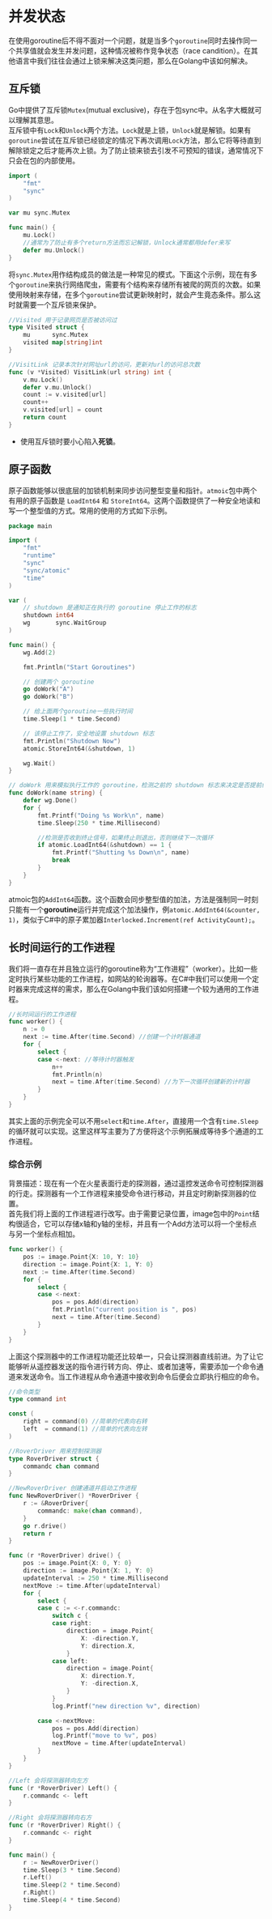 # 并发状态

在使用goroutine后不得不面对一个问题，就是当多个`goroutine`同时去操作同一个共享值就会发生并发问题，这种情况被称作竞争状态（race candition）。在其他语言中我们往往会通过上锁来解决这类问题，那么在Golang中该如何解决。

## 互斥锁
Go中提供了互斥锁`Mutex`(mutual exclusive)，存在于包sync中。从名字大概就可以理解其意思。   
互斥锁中有`Lock`和`Unlock`两个方法。`Lock`就是上锁，`Unlock`就是解锁。如果有`goroutine`尝试在互斥锁已经锁定的情况下再次调用`Lock`方法，那么它将等待直到解除锁定之后才能再次上锁。为了防止锁来锁去引发不可预知的错误，通常情况下只会在包的内部使用。
```go
import (
	"fmt"
	"sync"
)

var mu sync.Mutex

func main() {
	mu.Lock()
	//通常为了防止有多个return方法而忘记解锁，Unlock通常都用defer来写
	defer mu.Unlock()  
}
```
将`sync.Mutex`用作结构成员的做法是一种常见的模式。下面这个示例，现在有多个`goroutine`来执行网络爬虫，需要有个结构来存储所有被爬的网页的次数。如果使用映射来存储，在多个`goroutine`尝试更新映射时，就会产生竟态条件。那么这时就需要一个互斥锁来保护。
```go
//Visited 用于记录网页是否被访问过
type Visited struct {
	mu      sync.Mutex
	visited map[string]int
}

//VisitLink 记录本次针对网址url的访问，更新对url的访问总次数
func (v *Visited) VisitLink(url string) int {
	v.mu.Lock()
	defer v.mu.Unlock()
	count := v.visited[url]
	count++
	v.visited[url] = count
	return count
}
```
* 使用互斥锁时要小心陷入**死锁**。

## 原子函数
原子函数能够以很底层的加锁机制来同步访问整型变量和指针。`atmoic`包中两个有用的原子函数是 `LoadInt64` 和 `StoreInt64`。这两个函数提供了一种安全地读和写一个整型值的方式。常用的使用的方式如下示例。
```go
package main

import (
	"fmt"
	"runtime"
	"sync"
	"sync/atomic"
	"time"
)

var (
	// shutdown 是通知正在执行的 goroutine 停止工作的标志
	shutdown int64
	wg       sync.WaitGroup
)

func main() {
	wg.Add(2)

	fmt.Println("Start Goroutines")

	// 创建两个 goroutine
	go doWork("A")
	go doWork("B")

	// 给上面两个goroutine一些执行时间
	time.Sleep(1 * time.Second)

	// 该停止工作了，安全地设置 shutdown 标志
	fmt.Println("Shutdown Now")
	atomic.StoreInt64(&shutdown, 1)

	wg.Wait()
}

// doWork 用来模拟执行工作的 goroutine，检测之前的 shutdown 标志来决定是否提前终止
func doWork(name string) {
	defer wg.Done()
	for {
		fmt.Printf("Doing %s Work\n", name)
		time.Sleep(250 * time.Millisecond)

		//检测是否收到终止信号，如果终止则退出，否则继续下一次循环
		if atomic.LoadInt64(&shutdown) == 1 {
			fmt.Printf("Shutting %s Down\n", name)
			break
		}
	}
}
```
atmoic包的`AddInt64`函数。这个函数会同步整型值的加法，方法是强制同一时刻只能有一个**goroutine**运行并完成这个加法操作，例`atomic.AddInt64(&counter, 1)`，类似于C#中的原子累加器`Interlocked.Increment(ref ActivityCount);`。


## 长时间运行的工作进程
我们将一直存在并且独立运行的goroutine称为“工作进程”（worker）。比如一些定时执行某些功能的工作进程，如网站的轮询器等。在C#中我们可以使用一个定时器来完成这样的需求，那么在Golang中我们该如何搭建一个较为通用的工作进程。
```go
//长时间运行的工作进程
func worker() {
	n := 0
	next := time.After(time.Second) //创建一个计时器通道
	for {
		select {
		case <-next: //等待计时器触发
			n++
			fmt.Println(n)
			next = time.After(time.Second) //为下一次循环创建新的计时器
		}
	}
}
```
其实上面的示例完全可以不用`select`和`time.After`，直接用一个含有`time.Sleep`的循环就可以实现。这里这样写主要为了方便将这个示例拓展成等待多个通道的工作进程。

### 综合示例
背景描述：现在有一个在火星表面行走的探测器，通过遥控发送命令可控制探测器的行走。探测器有一个工作进程来接受命令进行移动，并且定时刷新探测器的位置。   
首先我们将上面的工作进程进行改写。由于需要记录位置，image包中的`Point`结构很适合，它可以存储x轴和y轴的坐标，并且有一个Add方法可以将一个坐标点与另一个坐标点相加。
```go
func worker() {
	pos := image.Point{X: 10, Y: 10}
	direction := image.Point{X: 1, Y: 0}
	next := time.After(time.Second)
	for {
		select {
		case <-next:
			pos = pos.Add(direction)
			fmt.Println("current position is ", pos)
			next = time.After(time.Second)
		}
	}
}
```
上面这个探测器中的工作进程功能还比较单一，只会让探测器直线前进。为了让它能够听从遥控器发送的指令进行转方向、停止、或者加速等，需要添加一个命令通道来发送命令。当工作进程从命令通道中接收到命令后便会立即执行相应的命令。
```go
//命令类型
type command int

const (
	right = command(0) //简单的代表向右转
	left  = command(1) //简单的代表向左转
)

//RoverDriver 用来控制探测器
type RoverDriver struct {
	commandc chan command
}

//NewRoverDriver 创建通道并启动工作进程
func NewRoverDriver() *RoverDriver {
	r := &RoverDriver{
		commandc: make(chan command),
	}
	go r.drive()
	return r
}

func (r *RoverDriver) drive() {
	pos := image.Point{X: 0, Y: 0}
	direction := image.Point{X: 1, Y: 0}
	updateInterval := 250 * time.Millisecond
	nextMove := time.After(updateInterval)
	for {
		select {
		case c := <-r.commandc:
			switch c {
			case right:
				direction = image.Point{
					X: -direction.Y,
					Y: direction.X,
				}
			case left:
				direction = image.Point{
					X: direction.Y,
					Y: -direction.X,
				}
			}
			log.Printf("new direction %v", direction)

		case <-nextMove:
			pos = pos.Add(direction)
			log.Printf("move to %v", pos)
			nextMove = time.After(updateInterval)
		}
	}
}

//Left 会将探测器转向左方
func (r *RoverDriver) Left() {
	r.commandc <- left
}

//Right 会将探测器转向右方
func (r *RoverDriver) Right() {
	r.commandc <- right
}

func main() {
	r := NewRoverDriver()
	time.Sleep(3 * time.Second)
	r.Left()
	time.Sleep(2 * time.Second)
	r.Right()
	time.Sleep(4 * time.Second)
}
```
